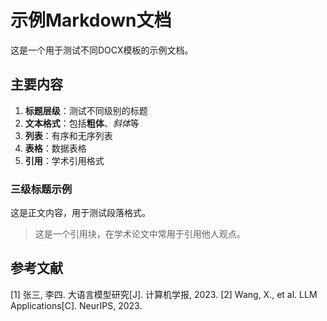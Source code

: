 
# 示例Markdown文档

这是一个用于测试不同DOCX模板的示例文档。

## 主要内容

1. **标题层级**：测试不同级别的标题
2. **文本格式**：包括**粗体**、*斜体*等
3. **列表**：有序和无序列表
4. **表格**：数据表格
5. **引用**：学术引用格式

### 三级标题示例

这是正文内容，用于测试段落格式。

> 这是一个引用块，在学术论文中常用于引用他人观点。

## 参考文献

[1] 张三, 李四. 大语言模型研究[J]. 计算机学报, 2023.
[2] Wang, X., et al. LLM Applications[C]. NeurIPS, 2023.
